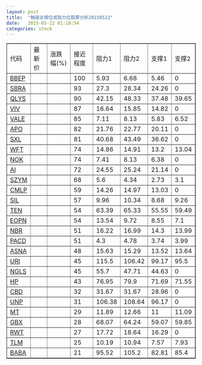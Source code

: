 ```yaml
---
layout: post
title:  "触碰支撑位或阻力位股票分析20150522"
date:   2015-05-22 01:18:54
categories: stock
---
```

<script type="text/javascript">
var stockList = []
stockList.push('gb_bbep');
stockList.push('gb_sbra');
stockList.push('gb_qlys');
stockList.push('gb_viv');
stockList.push('gb_vale');
stockList.push('gb_apo');
stockList.push('gb_sxl');
stockList.push('gb_wft');
stockList.push('gb_nok');
stockList.push('gb_ai');
stockList.push('gb_szym');
stockList.push('gb_cmlp');
stockList.push('gb_sil');
stockList.push('gb_ten');
stockList.push('gb_eopn');
stockList.push('gb_nbr');
stockList.push('gb_pacd');
stockList.push('gb_asna');
stockList.push('gb_uri');
stockList.push('gb_ngls');
stockList.push('gb_hp');
stockList.push('gb_cbd');
stockList.push('gb_unp');
stockList.push('gb_mt');
stockList.push('gb_gbx');
stockList.push('gb_rwt');
stockList.push('gb_tlm');
stockList.push('gb_baba');
</script>
<table border="1">
 <tr>
 <td>代码</td>
 <td>最新价</td>
 <td>涨跌幅(%)</td>
 <td>接近程度</td>
 <td>阻力1</td>
 <td>阻力2</td>
 <td>支撑1</td>
 <td>支撑2</td>
</tr>
  <tr id="bbep" class="red">
  <td><a href="http://stock.finance.sina.com.cn/usstock/quotes/BBEP.html" target="_blank">BBEP</a></td><td></td><td></td><td>100</td><td>5.93</td><td>6.68</td><td>5.46</td><td>0</td></tr>
  <tr id="sbra" class="red">
  <td><a href="http://stock.finance.sina.com.cn/usstock/quotes/SBRA.html" target="_blank">SBRA</a></td><td></td><td></td><td>93</td><td>27.3</td><td>28.34</td><td>24.26</td><td>0</td></tr>
  <tr id="qlys" class="green">
  <td><a href="http://stock.finance.sina.com.cn/usstock/quotes/QLYS.html" target="_blank">QLYS</a></td><td></td><td></td><td>90</td><td>42.15</td><td>48.33</td><td>37.48</td><td>39.65</td></tr>
  <tr id="viv" class="green">
  <td><a href="http://stock.finance.sina.com.cn/usstock/quotes/VIV.html" target="_blank">VIV</a></td><td></td><td></td><td>87</td><td>16.64</td><td>15.85</td><td>14.82</td><td>0</td></tr>
  <tr id="vale" class="green">
  <td><a href="http://stock.finance.sina.com.cn/usstock/quotes/VALE.html" target="_blank">VALE</a></td><td></td><td></td><td>85</td><td>7.11</td><td>8.13</td><td>5.83</td><td>6.52</td></tr>
  <tr id="apo" class="red">
  <td><a href="http://stock.finance.sina.com.cn/usstock/quotes/APO.html" target="_blank">APO</a></td><td></td><td></td><td>82</td><td>21.76</td><td>22.77</td><td>20.11</td><td>0</td></tr>
  <tr id="sxl" class="red">
  <td><a href="http://stock.finance.sina.com.cn/usstock/quotes/SXL.html" target="_blank">SXL</a></td><td></td><td></td><td>81</td><td>40.68</td><td>43.49</td><td>36.62</td><td>0</td></tr>
  <tr id="wft" class="green">
  <td><a href="http://stock.finance.sina.com.cn/usstock/quotes/WFT.html" target="_blank">WFT</a></td><td></td><td></td><td>74</td><td>14.86</td><td>14.91</td><td>13.2</td><td>13.04</td></tr>
  <tr id="nok" class="red">
  <td><a href="http://stock.finance.sina.com.cn/usstock/quotes/NOK.html" target="_blank">NOK</a></td><td></td><td></td><td>74</td><td>7.41</td><td>8.13</td><td>6.38</td><td>0</td></tr>
  <tr id="ai" class="green">
  <td><a href="http://stock.finance.sina.com.cn/usstock/quotes/AI.html" target="_blank">AI</a></td><td></td><td></td><td>72</td><td>24.55</td><td>25.24</td><td>21.14</td><td>0</td></tr>
  <tr id="szym" class="green">
  <td><a href="http://stock.finance.sina.com.cn/usstock/quotes/SZYM.html" target="_blank">SZYM</a></td><td></td><td></td><td>68</td><td>5.6</td><td>4.34</td><td>2.73</td><td>3.1</td></tr>
  <tr id="cmlp" class="green">
  <td><a href="http://stock.finance.sina.com.cn/usstock/quotes/CMLP.html" target="_blank">CMLP</a></td><td></td><td></td><td>59</td><td>14.26</td><td>14.97</td><td>13.03</td><td>0</td></tr>
  <tr id="sil" class="green">
  <td><a href="http://stock.finance.sina.com.cn/usstock/quotes/SIL.html" target="_blank">SIL</a></td><td></td><td></td><td>57</td><td>9.96</td><td>10.34</td><td>8.68</td><td>9.26</td></tr>
  <tr id="ten" class="green">
  <td><a href="http://stock.finance.sina.com.cn/usstock/quotes/TEN.html" target="_blank">TEN</a></td><td></td><td></td><td>54</td><td>63.39</td><td>65.33</td><td>55.55</td><td>59.49</td></tr>
  <tr id="eopn" class="green">
  <td><a href="http://stock.finance.sina.com.cn/usstock/quotes/EOPN.html" target="_blank">EOPN</a></td><td></td><td></td><td>54</td><td>13.54</td><td>9.72</td><td>8.55</td><td>7.1</td></tr>
  <tr id="nbr" class="red">
  <td><a href="http://stock.finance.sina.com.cn/usstock/quotes/NBR.html" target="_blank">NBR</a></td><td></td><td></td><td>51</td><td>16.22</td><td>16.99</td><td>14.3</td><td>13.99</td></tr>
  <tr id="pacd" class="green">
  <td><a href="http://stock.finance.sina.com.cn/usstock/quotes/PACD.html" target="_blank">PACD</a></td><td></td><td></td><td>51</td><td>4.3</td><td>4.78</td><td>3.74</td><td>3.99</td></tr>
  <tr id="asna" class="red">
  <td><a href="http://stock.finance.sina.com.cn/usstock/quotes/ASNA.html" target="_blank">ASNA</a></td><td></td><td></td><td>48</td><td>15.63</td><td>15.29</td><td>13.52</td><td>13.64</td></tr>
  <tr id="uri" class="red">
  <td><a href="http://stock.finance.sina.com.cn/usstock/quotes/URI.html" target="_blank">URI</a></td><td></td><td></td><td>45</td><td>115.5</td><td>106.42</td><td>99.17</td><td>95.5</td></tr>
  <tr id="ngls" class="green">
  <td><a href="http://stock.finance.sina.com.cn/usstock/quotes/NGLS.html" target="_blank">NGLS</a></td><td></td><td></td><td>45</td><td>55.7</td><td>47.71</td><td>44.63</td><td>0</td></tr>
  <tr id="hp" class="red">
  <td><a href="http://stock.finance.sina.com.cn/usstock/quotes/HP.html" target="_blank">HP</a></td><td></td><td></td><td>43</td><td>76.95</td><td>79.9</td><td>71.69</td><td>71.55</td></tr>
  <tr id="cbd" class="green">
  <td><a href="http://stock.finance.sina.com.cn/usstock/quotes/CBD.html" target="_blank">CBD</a></td><td></td><td></td><td>32</td><td>31.67</td><td>31.67</td><td>28.96</td><td>0</td></tr>
  <tr id="unp" class="red">
  <td><a href="http://stock.finance.sina.com.cn/usstock/quotes/UNP.html" target="_blank">UNP</a></td><td></td><td></td><td>31</td><td>106.38</td><td>108.64</td><td>96.17</td><td>0</td></tr>
  <tr id="mt" class="green">
  <td><a href="http://stock.finance.sina.com.cn/usstock/quotes/MT.html" target="_blank">MT</a></td><td></td><td></td><td>29</td><td>11.89</td><td>12.66</td><td>11</td><td>11.09</td></tr>
  <tr id="gbx" class="red">
  <td><a href="http://stock.finance.sina.com.cn/usstock/quotes/GBX.html" target="_blank">GBX</a></td><td></td><td></td><td>28</td><td>68.07</td><td>64.24</td><td>59.07</td><td>59.85</td></tr>
  <tr id="rwt" class="green">
  <td><a href="http://stock.finance.sina.com.cn/usstock/quotes/RWT.html" target="_blank">RWT</a></td><td></td><td></td><td>27</td><td>17.72</td><td>18.64</td><td>16.29</td><td>0</td></tr>
  <tr id="tlm" class="green">
  <td><a href="http://stock.finance.sina.com.cn/usstock/quotes/TLM.html" target="_blank">TLM</a></td><td></td><td></td><td>25</td><td>10.19</td><td>10.94</td><td>7.57</td><td>7.93</td></tr>
  <tr id="baba" class="red">
  <td><a href="http://stock.finance.sina.com.cn/usstock/quotes/BABA.html" target="_blank">BABA</a></td><td></td><td></td><td>21</td><td>95.52</td><td>105.2</td><td>82.81</td><td>85.4</td></tr>
</table>
